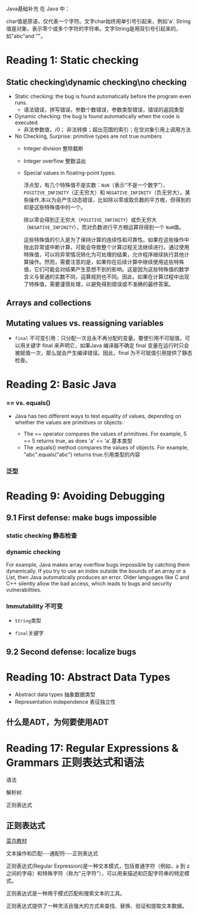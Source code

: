  Java基础补充
在 Java 中：

char值是原语，仅代表一个字符。文字char始终用单引号引起来，例如'a'.
String值是对象，表示零个或多个字符的字符串。文字String是用双引号引起来的，如"abc"and ""。


# Reading 1: Static checking
## Static checking\dynamic checking\no checking
- Static checking: the bug is found automatically before the program even runs.
    - 语法错误，拼写错误，参数个数错误，参数类型错误，错误的返回类型
- Dynamic checking: the bug is found automatically when the code is executed.
    - 非法参数值，/0； 非法转换；超出范围的索引；在空对象引用上调用方法
- No Checking, Surprise: primitive types are not true numbers
    - Integer division 整除截断
    - Integer overflow 整数溢出
    - Special values in floating-point types. 

        浮点型，有几个特殊值不是实数：`NaN`（表示“不是一个数字”）、`POSITIVE_INFINITY`（正无穷大）和 `NEGATIVE_INFINITY`（负无穷大）。某些操作,本以为会产生动态错误，比如除以零或取负数的平方根，但得到的却是这些特殊值中的一个。
        
        除以零会得到正无穷大（`POSITIVE_INFINITY`）或负无穷大（`NEGATIVE_INFINITY`），而对负数进行平方根运算将得到一个 `NaN`值。
        
        这些特殊值的引入是为了保持计算的连续性和可靠性。如果在这些操作中抛出异常或中断计算，可能会导致整个计算过程无法继续进行。通过使用特殊值，可以将异常情况转化为可处理的结果，允许程序继续执行其他计算操作。然而，需要注意的是，如果你在后续计算中继续使用这些特殊值，它们可能会对结果产生意想不到的影响。这是因为这些特殊值的数学含义与普通的实数不同，运算规则也不同。因此，如果在计算过程中出现了特殊值，需要谨慎处理，以避免得到错误或不准确的最终答案。

## Arrays and collections

## Mutating values vs. reassigning variables
- `final` 不可变引用：只分配一次且永不再分配的变量。要使引用不可赋值，可以用关键字 final 来声明它，如果Java 编译器不确定 final 变量在运行时只会被赋值一次，那么就会产生编译错误。因此，final 为不可赋值引用提供了静态检查。


# Reading 2: Basic Java


### == vs. equals()
- Java has two different ways to test equality of values, depending on whether the values are primitives or objects:


    - The == operator compares the values of primitives. For example, 5 == 5 returns true, as does 'a' == 'a'.基本类型
    - The .equals() method compares the values of objects. For example, "abc".equals("abc") returns true.引用类型的内容


### 泛型






# Reading 9: Avoiding Debugging
## 9.1 First defense: make bugs impossible

### static checking 静态检查


### dynamic checking 

For example, Java makes array overflow bugs impossible by catching them dynamically. If you try to use an index outside the bounds of an array or a List, then Java automatically produces an error. Older languages like C and C++ silently allow the bad access, which leads to bugs and security vulnerabilities.


### Immutability 不可变
- `String`类型

- `final`关键字

## 9.2 Second defense: localize bugs



# Reading 10: Abstract Data Types
- Abstract data types 抽象数据类型
- Representation independence 表征独立性

## 什么是ADT，为何要使用ADT


# Reading 17: Regular Expressions & Grammars 正则表达式和语法

语法

解析树

正则表达式

## 正则表达式
<a href="https://www.runoob.com/regexp/regexp-syntax.html" target="_blank">菜鸟教材</a>

文本操作和匹配---通配符---正则表达式

正则表达式(Regular Expression)是一种文本模式，包括普通字符（例如，a 到 z 之间的字母）和特殊字符（称为"元字符"），可以用来描述和匹配字符串的特定模式。

正则表达式是一种用于模式匹配和搜索文本的工具。

正则表达式提供了一种灵活且强大的方式来查找、替换、验证和提取文本数据。